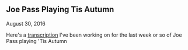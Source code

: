 ## Joe Pass Playing Tis Autumn
August 30, 2016

Here's a [transcription](https://flat.io/score/57bb3762bc497226754debe8) I've been working on for the last week or so of Joe Pass playing 'Tis Autumn
